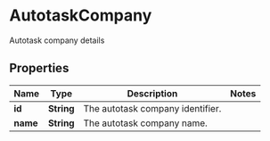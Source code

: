 

# AutotaskCompany

Autotask company details

## Properties

| Name | Type | Description | Notes |
|------------ | ------------- | ------------- | -------------|
|**id** | **String** | The autotask company identifier. |  |
|**name** | **String** | The autotask company name. |  |



